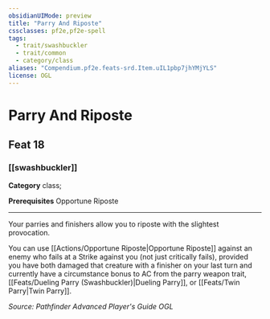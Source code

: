 ```yaml
---
obsidianUIMode: preview
title: "Parry And Riposte"
cssclasses: pf2e,pf2e-spell
tags:
  - trait/swashbuckler
  - trait/common
  - category/class
aliases: "Compendium.pf2e.feats-srd.Item.uIL1pbp7jhYMjYLS"
license: OGL
---
```

# Parry And Riposte
## Feat 18
### [[swashbuckler]]

**Category** class; 



**Prerequisites** Opportune Riposte
* * *
Your parries and finishers allow you to riposte with the slightest provocation.

You can use [[Actions/Opportune Riposte|Opportune Riposte]] against an enemy who fails at a Strike against you (not just critically fails), provided you have both damaged that creature with a finisher on your last turn and currently have a circumstance bonus to AC from the parry weapon trait, [[Feats/Dueling Parry (Swashbuckler)|Dueling Parry]], or [[Feats/Twin Parry|Twin Parry]].

*Source: Pathfinder Advanced Player's Guide*
*OGL*